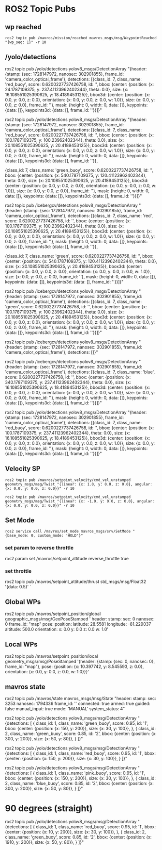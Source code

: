 # ROS2 Topic Pubs

## wp reached
`ros2 topic pub /mavros/mission/reached mavros_msgs/msg/WaypointReached "{wp_seq: 1}" -r 10`

## /yolo/detections

ros2 topic pub /yolo/detections yolov8_msgs/DetectionArray "{header: {stamp: {sec: 1728147972, nanosec: 302901855}, frame_id: 'camera_color_optical_frame'}, detections: [{class_id: 7, class_name: 'red_buoy', score: 0.6200227737426758, id: '', bbox: {center: {position: {x: 24.1787109375, y: 237.41123962402344}, theta: 0.0}, size: {x: 16.108551025390625, y: 18.4189453125}}, bbox3d: {center: {position: {x: 0.0, y: 0.0, z: 0.0}, orientation: {x: 0.0, y: 0.0, z: 0.0, w: 1.0}}, size: {x: 0.0, y: 0.0, z: 0.0}, frame_id: ''}, mask: {height: 0, width: 0, data: []}, keypoints: {data: []}, keypoints3d: {data: [], frame_id: ''}}]}"

ros2 topic pub /yolo/detections yolov8_msgs/DetectionArray "{header: {stamp: {sec: 1728147972, nanosec: 302901855}, frame_id: 'camera_color_optical_frame'}, detections: [{class_id: 7, class_name: 'red_buoy', score: 0.6200227737426758, id: '', bbox: {center: {position: {x: 100.1787109375, y: 100.23962402344}, theta: 0.0}, size: {x: 20.108551025390625, y: 20.4189453125}}, bbox3d: {center: {position: {x: 0.0, y: 0.0, z: 0.0}, orientation: {x: 0.0, y: 0.0, z: 0.0, w: 1.0}}, size: {x: 0.0, y: 0.0, z: 0.0}, frame_id: ''}, mask: {height: 0, width: 0, data: []}, keypoints: {data: []}, keypoints3d: {data: [], frame_id: ''}},

  {class_id: 7, class_name: 'green_buoy', score: 0.6200227737426758, id: '', bbox: {center: {position: {x: 540.1787109375, y: 120.41123962402344}, theta: 0.0}, size: {x: 20.108551025390625, y: 20.4189453125}}, bbox3d: {center: {position: {x: 0.0, y: 0.0, z: 0.0}, orientation: {x: 0.0, y: 0.0, z: 0.0, w: 1.0}}, size: {x: 0.0, y: 0.0, z: 0.0}, frame_id: ''}, mask: {height: 0, width: 0, data: []}, keypoints: {data: []}, keypoints3d: {data: [], frame_id: ''}}]}"


ros2 topic pub /icebergcv/detections yolov8_msgs/DetectionArray "{header: {stamp: {sec: 1728147972, nanosec: 302901855}, frame_id: 'camera_color_optical_frame'}, detections: [{class_id: 7, class_name: 'red', score: 0.6200227737426758, id: '', bbox: {center: {position: {x: 100.1787109375, y: 100.23962402344}, theta: 0.0}, size: {x: 20.108551025390625, y: 20.4189453125}}, bbox3d: {center: {position: {x: 0.0, y: 0.0, z: 0.0}, orientation: {x: 0.0, y: 0.0, z: 0.0, w: 1.0}}, size: {x: 0.0, y: 0.0, z: 0.0}, frame_id: ''}, mask: {height: 0, width: 0, data: []}, keypoints: {data: []}, keypoints3d: {data: [], frame_id: ''}},

  {class_id: 7, class_name: 'green', score: 0.6200227737426758, id: '', bbox: {center: {position: {x: 540.1787109375, y: 120.41123962402344}, theta: 0.0}, size: {x: 20.108551025390625, y: 20.4189453125}}, bbox3d: {center: {position: {x: 0.0, y: 0.0, z: 0.0}, orientation: {x: 0.0, y: 0.0, z: 0.0, w: 1.0}}, size: {x: 0.0, y: 0.0, z: 0.0}, frame_id: ''}, mask: {height: 0, width: 0, data: []}, keypoints: {data: []}, keypoints3d: {data: [], frame_id: ''}}]}"


ros2 topic pub /icebergcv/detections yolov8_msgs/DetectionArray "{header: {stamp: {sec: 1728147972, nanosec: 302901855}, frame_id: 'camera_color_optical_frame'}, detections: [{class_id: 7, class_name: 'green', score: 0.6200227737426758, id: '', bbox: {center: {position: {x: 100.1787109375, y: 100.23962402344}, theta: 0.0}, size: {x: 20.108551025390625, y: 20.4189453125}}, bbox3d: {center: {position: {x: 0.0, y: 0.0, z: 0.0}, orientation: {x: 0.0, y: 0.0, z: 0.0, w: 1.0}}, size: {x: 0.0, y: 0.0, z: 0.0}, frame_id: ''}, mask: {height: 0, width: 0, data: []}, keypoints: {data: []}, keypoints3d: {data: [], frame_id: ''}}]}"

ros2 topic pub /icebergcv/detections yolov8_msgs/DetectionArray "{header: {stamp: {sec: 1728147972, nanosec: 302901855}, frame_id: 'camera_color_optical_frame'}, detections: []}"

ros2 topic pub /icebergcv/detections yolov8_msgs/DetectionArray "{header: {stamp: {sec: 1728147972, nanosec: 302901855}, frame_id: 'camera_color_optical_frame'}, detections: [{class_id: 7, class_name: 'blue', score: 0.6200227737426758, id: '', bbox: {center: {position: {x: 340.1787109375, y: 237.41123962402344}, theta: 0.0}, size: {x: 16.108551025390625, y: 18.4189453125}}, bbox3d: {center: {position: {x: 0.0, y: 0.0, z: 0.0}, orientation: {x: 0.0, y: 0.0, z: 0.0, w: 1.0}}, size: {x: 0.0, y: 0.0, z: 0.0}, frame_id: ''}, mask: {height: 0, width: 0, data: []}, keypoints: {data: []}, keypoints3d: {data: [], frame_id: ''}}]}"

ros2 topic pub /yolo/detections yolov8_msgs/DetectionArray "{header: {stamp: {sec: 1728147972, nanosec: 302901855}, frame_id: 'camera_color_optical_frame'}, detections: [{class_id: 7, class_name: 'red_buoy', score: 0.6200227737426758, id: '', bbox: {center: {position: {x: 100.1787109375, y: 237.41123962402344}, theta: 0.0}, size: {x: 16.108551025390625, y: 18.4189453125}}, bbox3d: {center: {position: {x: 0.0, y: 0.0, z: 0.0}, orientation: {x: 0.0, y: 0.0, z: 0.0, w: 1.0}}, size: {x: 0.0, y: 0.0, z: 0.0}, frame_id: ''}, mask: {height: 0, width: 0, data: []}, keypoints: {data: []}, keypoints3d: {data: [], frame_id: ''}}]}"


## Velocity SP
`ros2 topic pub /mavros/setpoint_velocity/cmd_vel_unstamped geometry_msgs/msg/Twist "{linear: {x: 1.0, y: 0.0, z: 0.0}, angular: {x: 0.0, y: 0.0, z: 0.0}}" -r 10`

`ros2 topic pub /mavros/setpoint_velocity/cmd_vel_unstamped geometry_msgs/msg/Twist "{linear: {x: -1.0, y: 0.0, z: 0.0}, angular: {x: 0.0, y: 0.0, z: 0.0}}" -r 10`


## Set Mode
`ros2 service call /mavros/set_mode mavros_msgs/srv/SetMode "{base_mode: 0, custom_mode: 'HOLD'}"`


### set param to reverse throttle
ros2 param set /mavros/setpoint_attitude reverse_throttle true

### set throttle
ros2 topic pub /mavros/setpoint_attitude/thrust std_msgs/msg/Float32 '{data: 0.5}'
`

## Global WPs

ros2 topic pub /mavros/setpoint_position/global geographic_msgs/msg/GeoPoseStamped '
header:
  stamp:
    sec: 0
    nanosec: 0
  frame_id: "map"
pose:
  position:
    latitude: 28.5581
    longitude: -81.229037
    altitude: 500.0
  orientation:
    x: 0.0
    y: 0.0
    z: 0.0
    w: 1.0'
## Local WPs

ros2 topic pub /mavros/setpoint_position/local geometry_msgs/msg/PoseStamped '{header: {stamp: {sec: 0, nanosec: 0}, frame_id: "map"}, pose: {position: {x: 10.397742, y: 8.545593, z: 0.0}, orientation: {x: 0.0, y: 0.0, z: 0.0, w: 1.0}}}'


## mavros state
ros2 topic pub /mavros/state mavros_msgs/msg/State "header:
  stamp:
    sec: 3253
    nanosec: 1794336
  frame_id: ''
connected: true
armed: true
guided: false
manual_input: true
mode: 'MANUAL'
system_status: 4"

ros2 topic pub /yolo/detections yolov8_msgs/msg/DetectionArray "{detections: [
    {
        class_id: 1,
        class_name: 'green_buoy',
        score: 0.95,
        id: '1',
        bbox: {center: {position: {x: 150, y: 200}}, size: {x: 30, y: 100}},
    },
    {
        class_id: 2,
        class_name: 'green_buoy',
        score: 0.85,
        id: '2',
        bbox: {center: {position: {x: 300, y: 200}}, size: {x: 50, y: 80}},
    }
]}"



ros2 topic pub /yolo/detections yolov8_msgs/msg/DetectionArray "{detections: [
    {
        class_id: 1,
        class_name: 'red_buoy',
        score: 0.95,
        id: '1',
        bbox: {center: {position: {x: 150, y: 200}}, size: {x: 30, y: 100}},
    }
]}"

ros2 topic pub /yolo/detections yolov8_msgs/msg/DetectionArray "{detections: [
    {
        class_id: 1,
        class_name: 'pink_buoy',
        score: 0.95,
        id: '1',
        bbox: {center: {position: {x: 150, y: 200}}, size: {x: 30, y: 100}},
    },
    {
        class_id: 2,
        class_name: 'blue_buoy',
        score: 0.85,
        id: '2',
        bbox: {center: {position: {x: 300, y: 200}}, size: {x: 50, y: 80}},
    }
]}"


# 90 degrees (straight)
ros2 topic pub /yolo/detections yolov8_msgs/msg/DetectionArray "{detections: [
    {
        class_id: 1,
        class_name: 'red_buoy',
        score: 0.95,
        id: '1',
        bbox: {center: {position: {x: 10, y: 200}}, size: {x: 30, y: 100}},
    },
    {
        class_id: 2,
        class_name: 'green_buoy',
        score: 0.85,
        id: '2',
        bbox: {center: {position: {x: 1910, y: 200}}, size: {x: 50, y: 80}},
    }
]}"


